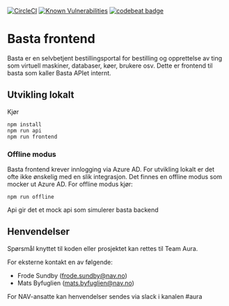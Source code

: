 [![CircleCI](https://circleci.com/gh/navikt/basta-frontend.svg?style=svg)](https://circleci.com/gh/navikt/basta-frontend)
[![Known Vulnerabilities](https://snyk.io/test/github/navikt/basta-frontend/badge.svg?targetFile=package.json)](https://snyk.io/test/github/navikt/basta-frontend?targetFile=package.json)
[![codebeat badge](https://codebeat.co/badges/327c0214-89a0-4c40-9cb2-0e8342023cf0)](https://codebeat.co/projects/github-com-navikt-basta-frontend-master)

# Basta frontend

Basta er en selvbetjent bestillingsportal for bestilling og opprettelse av ting som virtuell maskiner, databaser, køer, brukere osv.
Dette er frontend til basta som kaller Basta APIet internt.

## Utvikling lokalt

Kjør

```console
npm install
npm run api
npm run frontend
```

### Offline modus

Basta frontend krever innlogging via Azure AD. For utvikling lokalt er det ofte ikke ønskelig med en slik integrasjon.
Det finnes en offline modus som mocker ut Azure AD.
For offline modus kjør:

```console
npm run offline
```

Api gir det et mock api som simulerer basta backend

## Henvendelser

Spørsmål knyttet til koden eller prosjektet kan rettes til Team Aura.

For eksterne kontakt en av følgende:

- Frode Sundby (frode.sundby@nav.no)
- Mats Byfuglien (mats.byfuglien@nav.no)

For NAV-ansatte kan henvendelser sendes via slack i kanalen #aura
